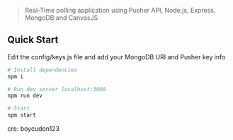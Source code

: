
> Real-Time polling application using Pusher API, Node.js, Express, MongoDB  and CanvasJS

## Quick Start

Edit the config/keys.js file and add your MongoDB URI and Pusher key info

```bash
# Install dependencies
npm i

# Run dev server localhost:3000
npm run dev

# Start
npm start
```
cre: boycudon123
